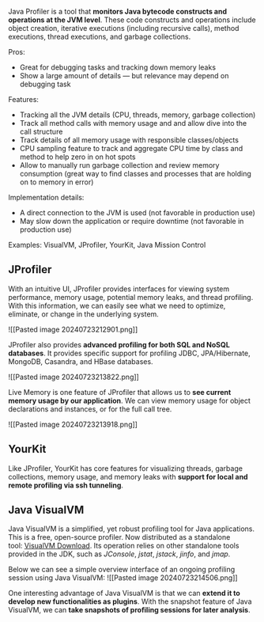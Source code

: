 Java Profiler is a tool that **monitors Java bytecode constructs and operations at the JVM level**. These code constructs and operations include object creation, iterative executions (including recursive calls), method executions, thread executions, and garbage collections.

Pros:

- Great for debugging tasks and tracking down memory leaks
- Show a large amount of details — but relevance may depend on debugging task

Features:

- Tracking all the JVM details (CPU, threads, memory, garbage collection)
- Track all method calls with memory usage and and allow dive into the call structure
- Track details of all memory usage with responsible classes/objects
- CPU sampling feature to track and aggregate CPU time by class and method to help zero in on hot spots
- Allow to manually run garbage collection and review memory consumption (great way to find classes and processes that are holding on to memory in error)

Implementation details:

- A direct connection to the JVM is used (not favorable in production use)
- May slow down the application or require downtime (not favorable in production use)

Examples: VisualVM, JProfiler, YourKit, Java Mission Control
## JProfiler

With an intuitive UI, JProfiler provides interfaces for viewing system performance, memory usage, potential memory leaks, and thread profiling. With this information, we can easily see what we need to optimize, eliminate, or change in the underlying system.

![[Pasted image 20240723212901.png]]

JProfiler also provides **advanced profiling for both SQL and NoSQL databases**. It provides specific support for profiling JDBC, JPA/Hibernate, MongoDB, Casandra, and HBase databases.

![[Pasted image 20240723213822.png]]

Live Memory is one feature of JProfiler that allows us to **see current memory usage by our application**. We can view memory usage for object declarations and instances, or for the full call tree.

![[Pasted image 20240723213918.png]]

## YourKit

Like JProfiler, YourKit has core features for visualizing threads, garbage collections, memory usage, and memory leaks with **support for local and remote profiling via ssh tunneling**.

## Java VisualVM

Java VisualVM is a simplified, yet robust profiling tool for Java applications. This is a free, open-source profiler. Now distributed as a standalone tool: [VisualVM Download](https://visualvm.github.io/download.html).
Its operation relies on other standalone tools provided in the JDK, such as _JConsole_, _jstat_, _jstack_, _jinfo_, and _jmap_.

Below we can see a simple overview interface of an ongoing profiling session using Java VisualVM:
![[Pasted image 20240723214506.png]]

One interesting advantage of Java VisualVM is that we can **extend it to develop new functionalities as plugins**. With the snapshot feature of Java VisualVM, we can **take snapshots of profiling sessions for later analysis**.



